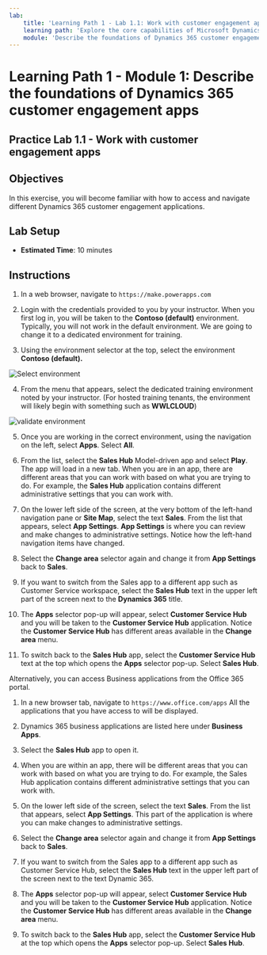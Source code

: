 ```yaml
---
lab:
    title: 'Learning Path 1 - Lab 1.1: Work with customer engagement apps'
    learning path: 'Explore the core capabilities of Microsoft Dynamics 365 customer engagement apps'
    module: 'Describe the foundations of Dynamics 365 customer engagement apps'
---
```


Learning Path 1 - Module 1: Describe the foundations of Dynamics 365 customer engagement apps
========================

## Practice Lab 1.1 - Work with customer engagement apps 

## Objectives

In this exercise, you will become familiar with how to access and navigate different Dynamics 365 customer engagement applications. 

## Lab Setup

  - **Estimated Time**: 10 minutes

## Instructions

1. In a web browser, navigate to `https://make.powerapps.com` 

2. Login with the credentials provided to you by your instructor. When you first log in, you will be taken to the **Contoso (default)** environment. Typically, you will not work in the default environment. We are going to change it to a dedicated environment for training. 

3.  Using the environment selector at the top, select the environment **Contoso (default).** 

![Select environment](media/lab-11-work-with-customer-engagement-apps-01.png)

4. From the menu that appears, select the dedicated training environment noted by your instructor. (For hosted training tenants, the environment will likely begin with something such as **WWLCLOUD**)

![validate environment](media/lab-11-work-with-customer-engagement-apps-02.png)

5. Once you are working in the correct environment, using the navigation on the left, select **Apps**. Select **All**.

6. From the list, select the **Sales Hub** Model-driven app and select **Play**. The app will load in a new tab. When you are in an app, there are different areas that you can work with based on what you are trying to do. For example, the **Sales Hub** application contains different administrative settings that you can work with.

7. On the lower left side of the screen, at the very bottom of the left-hand navigation pane or **Site Map**, select the text **Sales**. From the list that appears, select **App Settings**. **App Settings** is where you can review and make changes to administrative settings. Notice how the left-hand navigation items have changed.

8. Select the **Change area** selector again and change it from **App Settings** back to **Sales**.

9. If you want to switch from the Sales app to a different app such as Customer Service workspace, select the **Sales Hub** text in the upper left part of the screen next to the **Dynamics 365** title.

10.  The **Apps** selector pop-up will appear, select **Customer Service Hub** and you will be taken to the **Customer Service Hub** application. Notice the **Customer Service Hub** has different areas available in the **Change area** menu.

11. To switch back to the **Sales Hub** app, select the **Customer Service Hub** text at the top which opens the **Apps** selector pop-up. Select **Sales Hub**.


Alternatively, you can access Business applications from the Office 365 portal. 

1. In a new browser tab, navigate to `https://www.office.com/apps` All the applications that you have access to will be displayed.

2. Dynamics 365 business applications are listed here under **Business Apps**.

3. Select the **Sales Hub** app to open it.

4. When you are within an app, there will be different areas that you can work with based on what you are trying to do. For example, the Sales Hub application contains different administrative settings that you can work with.

5. On the lower left side of the screen, select the text **Sales**. From the list that appears, select **App Settings**. This part of the application is where you can make changes to administrative settings.

6. Select the **Change area** selector again and change it from **App Settings** back to **Sales**.

8. If you want to switch from the Sales app to a different app such as Customer Service Hub, select the **Sales Hub** text in the upper left part of the screen next to the text Dynamic 365.

9.  The **Apps** selector pop-up will appear, select **Customer Service Hub** and you will be taken to the **Customer Service Hub** application. Notice the **Customer Service Hub** has different areas available in the **Change area** menu.

10. To switch back to the **Sales Hub** app, select the **Customer Service Hub** at the top which opens the **Apps** selector pop-up. Select **Sales Hub**.

